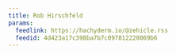 ```yaml
---
title: Rob Hirschfeld
params:
  feedlink: https://hachyderm.io/@zehicle.rss
  feedid: 4d423a17c398ba7b7c097812228069b6
---
```

